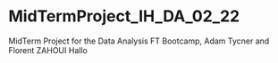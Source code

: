 # MidTermProject_IH_DA_02_22
MidTerm Project for the Data Analysis FT Bootcamp, Adam Tycner and Florent ZAHOUI
Hallo
